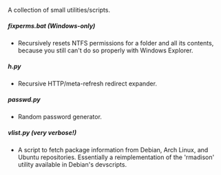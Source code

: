 A collection of small utilities/scripts.

##### fixperms.bat (*Windows-only*)
- Recursively resets NTFS permissions for a folder and all its contents, because you still can't do so properly with Windows Explorer.

##### h.py
- Recursive HTTP/meta-refresh redirect expander.

##### passwd.py
- Random password generator.

##### vlist.py (*very verbose!*)
- A script to fetch package information from Debian, Arch Linux, and Ubuntu repositories. Essentially a reimplementation of the 'rmadison' utility available in Debian's devscripts.